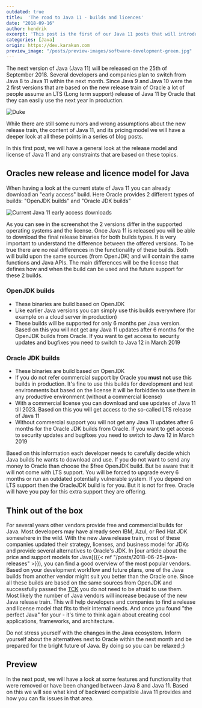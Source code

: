 ```yaml
---
outdated: true
title:  'The road to Java 11 - builds and licences'
date: "2018-09-16"
author: hendrik
excerpt: 'This post is the first of our Java 11 posts that will introduce all needed information about the next Java release. In this post you can find all needed information about the free and commercial versions of Java 11.'
categories: [Java]
origin: https://dev.karakun.com
preview_image: "/posts/preview-images/software-development-green.jpg"
---
```

The next version of Java (Java 11) will be released on the 25th of September 2018. Several developers and companies plan to switch from Java 8 to Java 11 within the next month. Since Java 9 and Java 10 were the 2 first versions that are based on the new release train of Oracle a lot of people assume an LTS (Long term support) release of Java 11 by Oracle that they can easily use the next year in production.

![Duke](/posts/2018-09-16-java-11-licence/duke-11.jpg)

While there are still some rumors and wrong assumptions about the new release train, the content of Java 11, and its pricing model we will have a deeper look at all these points in a series of blog posts.

In this first post, we will have a general look at the release model and license of Java 11 and any constraints that are based on these topics.

## Oracles new release and licence model for Java

When having a look at the current state of Java 11 you can already download an "early access" build. Here Oracle provides 2 different types of builds: "OpenJDK builds" and "Oracle JDK builds"

![Current Java 11 early access downloads](/posts/2018-09-16-java-11-licence/download.png)

As you can see in the screenshot the 2 versions differ in the supported operating systems and the license. Once Java 11 is released you will be able to download the final release binaries for both builds types. It is very important to understand the difference between the offered versions. To be true there are no real differences in the functionality of these builds. Both will build upon the same sources (from OpenJDK) and will contain the same functions and Java APIs. The main differences will be the license that defines how and when the build can be used and the future support for these 2 builds.

### OpenJDK builds

* These binaries are build based on OpenJDK
* Like earlier Java versions you can simply use this builds everywhere (for example on a cloud server in production)
* These builds will be supported for only 6 months per Java version. Based on this you will not get any Java 11 updates after 6 months for the OpenJDK builds from Oracle. If you want to get access to security updates and bugfixes you need to switch to Java 12 in March 2019

### Oracle JDK builds

* These binaries are build based on OpenJDK
* If you do not refer commercial support by Oracle you **must not** use this builds in production. It's fine to use this builds for development and test environments but based on the license it will be forbidden to use them in any productive environment (without a commercial license)
* With a commercial license you can download and use updates of Java 11 till 2023. Based on this you will get access to the so-called LTS release of Java 11
* Without commercial support you will not get any Java 11 updates after 6 months for the Oracle JDK builds from Oracle. If you want to get access to security updates and bugfixes you need to switch to Java 12 in March 2019

Based on this information each developer needs to carefully decide which Java builds he wants to download and use. If you do not want to send any money to Oracle than choose the $free OpenJDK build. But be aware that it will not come with LTS support. You will be forced to upgrade every 6 months or run an outdated potentially vulnerable system. If you depend on LTS support then the OracleJDK build is for you. But it is not for free. Oracle will have you pay for this extra support they are offering.

## Think out of the box

For several years other vendors provide free and commercial builds for Java. Most developers may have already seen IBM, Azul, or Red Hat JDK somewhere in the wild. With the new Java release train, most of these companies updated their strategy, licenses, and business model for JDKs and provide several alternatives to Oracle's JDK. In [our article about the price and support models for Java]({{< ref "/posts/2018-06-25-java-releases" >}}), you can find a good overview of the most popular vendors. Based on your development workflow and future plans, one of the Java builds from another vendor might suit you better than the Oracle one. Since all these builds are based on the same sources from OpenJDK and successfully passed the [TCK](https://en.wikipedia.org/wiki/Technology_Compatibility_Kit) you do not need to be afraid to use them. Most likely the number of Java vendors will increase because of the new Java release train. This will help developers and companies to find a release and license model that fits to their internal needs. And once you found "the perfect Java" for your - it's time to think again about creating cool applications, frameworks, and architecture.

Do not stress yourself with the changes in the Java ecosystem. Inform yourself about the alternatives next to Oracle within the next month and be prepared for the bright future of Java. By doing so you can be relaxed ;)

## Preview

In the next post, we will have a look at some features and functionality that were removed or have been changed between Java 8 and Java 11. Based on this we will see what kind of backward compatible Java 11 provides and how you can fix issues in that area.
